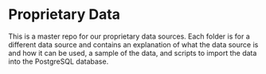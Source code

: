 # Proprietary Data

This is a master repo for our proprietary data sources. Each folder is for a different data source and contains an explanation of what the data source is and how it can be used, a sample of the data, and scripts to import the data into the PostgreSQL database.